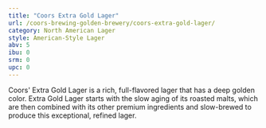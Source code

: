 ```yaml
---
title: "Coors Extra Gold Lager"
url: /coors-brewing-golden-brewery/coors-extra-gold-lager/
category: North American Lager
style: American-Style Lager
abv: 5
ibu: 0
srm: 0
upc: 0
---
```

Coors' Extra Gold Lager is a rich, full-flavored lager that has a deep golden color.  Extra Gold Lager starts with the slow aging of its roasted malts, which are then combined with its other premium ingredients and slow-brewed to produce this exceptional, refined lager.
